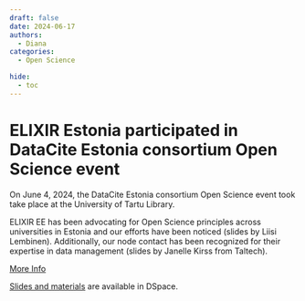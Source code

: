 ```yaml
---
draft: false
date: 2024-06-17
authors:
  - Diana
categories:
  - Open Science

hide:
  - toc
---
```


# ELIXIR Estonia participated in DataCite Estonia consortium Open Science event 

On June 4, 2024, the DataCite Estonia consortium Open Science event took take place at the University of Tartu Library. 

ELIXIR EE has been advocating for Open Science principles across universities in Estonia and our efforts have been noticed (slides by Liisi Lembinen). Additionally, our node contact has been recognized for their expertise in data management (slides by Janelle Kirss from Taltech).

[More Info](https://www.avatudteadus.ee/uncategorized-et/avatud-teaduse-infouritus-2/) 

[Slides and materials](https://hdl.handle.net/10062/99135) are available in DSpace.

<!-- more -->

